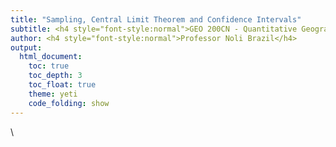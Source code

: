 ```yaml
---
title: "Sampling, Central Limit Theorem and Confidence Intervals"
subtitle: <h4 style="font-style:normal">GEO 200CN - Quantitative Geography</h4>
author: <h4 style="font-style:normal">Professor Noli Brazil</h4>
output: 
  html_document:
    toc: true
    toc_depth: 3
    toc_float: true
    theme: yeti
    code_folding: show
---
```



<style>
p.comment {
background-color: #DBDBDB;
padding: 10px;
border: 1px solid black;
margin-left: 25px;
border-radius: 5px;
font-style: italic;
}

.figure {
   margin-top: 20px;
   margin-bottom: 20px;
}

h1.title {
  font-weight: bold;
  font-family: Arial;  
}

h2.title {
  font-family: Arial;  
}

</style>


<style type="text/css">
#TOC {
  font-size: 13px;
  font-family: Arial;
}
</style>


\





